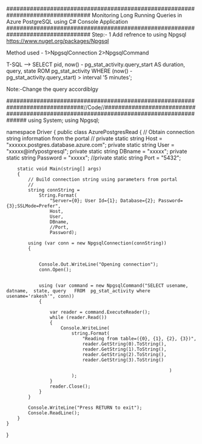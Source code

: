 #################################################################################
Monitoring Long Running Queries in Azure PostgreSQL using C# Console Application
#################################################################################
Step:- 1  Add refrence to using Npgsql
https://www.nuget.org/packages/Npgsql

Method used -
1>NpgsqlConnection
2>NpgsqlCommand

T-SQL --> SELECT   pid, now() - pg_stat_activity.query_start AS duration,   query, state ROM pg_stat_activity WHERE (now() - pg_stat_activity.query_start) > interval '5 minutes';

Note:-Change the query accordiblgy

###############################################################################//Code//#########################################################################################
using System;
using Npgsql;

namespace Driver
{
    public class AzurePostgresRead
    {
        // Obtain connection string information from the portal
        //
        private static string Host = "xxxxxx.postgres.database.azure.com";
        private static string User = "xxxxx@infypostgresql";
        private static string DBname = "xxxxx";
        private static string Password = "xxxxx";
        //private static string Port = "5432";
        
        static void Main(string[] args)
        {
            // Build connection string using parameters from portal
            //
            string connString =
                String.Format(
                    "Server={0}; User Id={1}; Database={2}; Password={3};SSLMode=Prefer",
                    Host,
                    User,
                    DBname,
                    //Port,
                    Password);

            using (var conn = new NpgsqlConnection(connString))
            {
                

                Console.Out.WriteLine("Opening connection");
                conn.Open();


                using (var command = new NpgsqlCommand("SELECT usename, datname,  state, query   FROM  pg_stat_activity where usename='rakesh'", conn))
                {

                    var reader = command.ExecuteReader();
                    while (reader.Read())
                    {
                        Console.WriteLine(
                            string.Format(
                                "Reading from table=({0}, {1}, {2}, {3})",
                                reader.GetString(0).ToString(),
                                reader.GetString(1).ToString(),
                                reader.GetString(2).ToString(),
                                reader.GetString(3).ToString()
                             
                                                                )
                            );
                    }
                    reader.Close();
                }
            }

            Console.WriteLine("Press RETURN to exit");
            Console.ReadLine();
        }
    }
}
